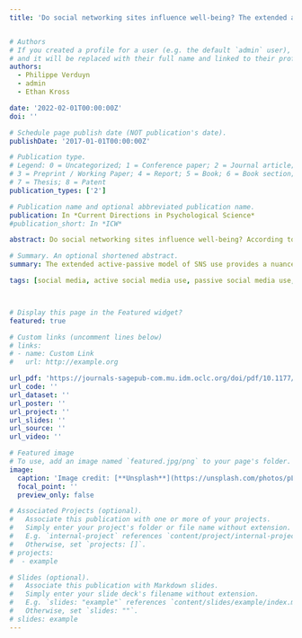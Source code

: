 ```yaml
---
title: 'Do social networking sites influence well-being? The extended active-passive model'


# Authors
# If you created a profile for a user (e.g. the default `admin` user), write the username (folder name) here
# and it will be replaced with their full name and linked to their profile.
authors:
  - Philippe Verduyn
  - admin
  - Ethan Kross

date: '2022-02-01T00:00:00Z'
doi: ''

# Schedule page publish date (NOT publication's date).
publishDate: '2017-01-01T00:00:00Z'

# Publication type.
# Legend: 0 = Uncategorized; 1 = Conference paper; 2 = Journal article;
# 3 = Preprint / Working Paper; 4 = Report; 5 = Book; 6 = Book section;
# 7 = Thesis; 8 = Patent
publication_types: ['2']

# Publication name and optional abbreviated publication name.
publication: In *Current Directions in Psychological Science*
#publication_short: In *ICW*

abstract: Do social networking sites influence well-being? According to the active-passive model of SNS use, the impact of SNSs on well-being depends on how they are used. Using SNSs actively to interact with other users positively affects well-being, whereas passive consumption of SNS content negatively affects well-being. However, emerging evidence suggests that the active-passive distinction is too coarse to fully capture the relationship between SNS use and well-being. Here we describe the extended active-passive model of SNS use, which refines the original model in three ways. It decomposes active use, decomposes passive use, and crosses usage types with user characteristics. We describe recent empirical evidence illustrating the benefits of these three extensions and highlight important future research directions. The extended active-passive model of SNS use provides a nuanced understanding of the relationship between SNS use and well-being by highlighting that active use of SNSs is not always beneficial and passive use is not always detrimental.

# Summary. An optional shortened abstract.
summary: The extended active-passive model of SNS use provides a nuanced understanding of the relationship between SNS use and well-being by highlighting that active use of SNSs is not always beneficial and passive use is not always detrimental.

tags: [social media, active social media use, passive social media use, well-being, individual differences]



# Display this page in the Featured widget?
featured: true

# Custom links (uncomment lines below)
# links:
# - name: Custom Link
#   url: http://example.org

url_pdf: 'https://journals-sagepub-com.mu.idm.oclc.org/doi/pdf/10.1177/09637214211053637'
url_code: ''
url_dataset: ''
url_poster: ''
url_project: ''
url_slides: ''
url_source: ''
url_video: ''

# Featured image
# To use, add an image named `featured.jpg/png` to your page's folder.
image:
  caption: 'Image credit: [**Unsplash**](https://unsplash.com/photos/pLCdAaMFLTE)'
  focal_point: ''
  preview_only: false

# Associated Projects (optional).
#   Associate this publication with one or more of your projects.
#   Simply enter your project's folder or file name without extension.
#   E.g. `internal-project` references `content/project/internal-project/index.md`.
#   Otherwise, set `projects: []`.
# projects:
#  - example

# Slides (optional).
#   Associate this publication with Markdown slides.
#   Simply enter your slide deck's filename without extension.
#   E.g. `slides: "example"` references `content/slides/example/index.md`.
#   Otherwise, set `slides: ""`.
# slides: example
---
```

